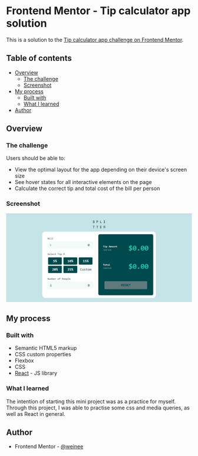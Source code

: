 # Frontend Mentor - Tip calculator app solution

This is a solution to the [Tip calculator app challenge on Frontend Mentor](https://www.frontendmentor.io/challenges/tip-calculator-app-ugJNGbJUX).

## Table of contents

- [Overview](#overview)
  - [The challenge](#the-challenge)
  - [Screenshot](#screenshot)
- [My process](#my-process)
  - [Built with](#built-with)
  - [What I learned](#what-i-learned)
- [Author](#author)

## Overview

### The challenge

Users should be able to:

- View the optimal layout for the app depending on their device's screen size
- See hover states for all interactive elements on the page
- Calculate the correct tip and total cost of the bill per person

### Screenshot

![](src\screenshot.png)

## My process

### Built with

- Semantic HTML5 markup
- CSS custom properties
- Flexbox
- CSS
- [React](https://reactjs.org/) - JS library

### What I learned

The intention of starting this mini project was as a practice for myself. Through this project, I was able to practise some css and media queries, as well as React in general.

## Author

- Frontend Mentor - [@weinee](https://www.frontendmentor.io/profile/weinee)
